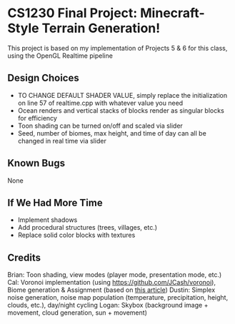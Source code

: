 # CS1230 Final Project: Minecraft-Style Terrain Generation!

This project is based on my implementation of Projects 5 & 6 for this class, using the OpenGL Realtime pipeline

## Design Choices
- TO CHANGE DEFAULT SHADER VALUE, simply replace the initialization on line 57 of realtime.cpp with whatever value you need
- Ocean renders and vertical stacks of blocks render as singular blocks for efficiency
- Toon shading can be turned on/off and scaled via slider
- Seed, number of biomes, max height, and time of day can all be changed in real time via slider

## Known Bugs
None

## If We Had More Time
- Implement shadows
- Add procedural structures (trees, villages, etc.)
- Replace solid color blocks with textures

## Credits
Brian: Toon shading, view modes (player mode, presentation mode, etc.)
Cal: Voronoi implementation (using https://github.com/JCash/voronoi), Biome generation & Assignment
(based on [this article](https://towardsdatascience.com/replicating-minecraft-world-generation-in-python-1b491bc9b9a4))
Dustin: Simplex noise generation, noise map population (temperature, precipitation, height, clouds, etc.), day/night cycling
Logan: Skybox (background image + movement, cloud generation, sun + movement)
